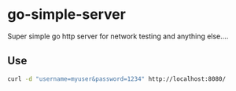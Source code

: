 # go-simple-server

Super simple go http server for network testing and anything else....

## Use

```bash
curl -d "username=myuser&password=1234" http://localhost:8080/
```
